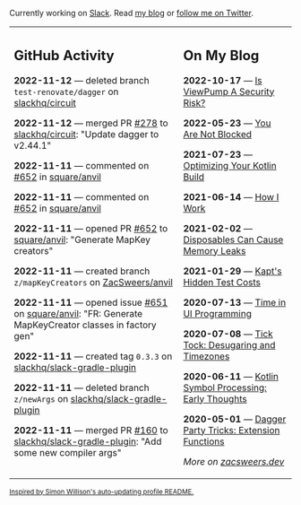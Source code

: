 Currently working on [Slack](https://slack.com/). Read [my blog](https://zacsweers.dev/) or [follow me on Twitter](https://twitter.com/ZacSweers).

<table><tr><td valign="top" width="60%">

## GitHub Activity
<!-- githubActivity starts -->
**2022-11-12** — deleted branch `test-renovate/dagger` on [slackhq/circuit](https://github.com/slackhq/circuit)

**2022-11-12** — merged PR [#278](https://github.com/slackhq/circuit/pull/278) to [slackhq/circuit](https://github.com/slackhq/circuit): "Update dagger to v2.44.1"

**2022-11-11** — commented on [#652](https://github.com/square/anvil/pull/652#issuecomment-1312352072) in [square/anvil](https://github.com/square/anvil)

**2022-11-11** — commented on [#652](https://github.com/square/anvil/pull/652#issuecomment-1312349286) in [square/anvil](https://github.com/square/anvil)

**2022-11-11** — opened PR [#652](https://github.com/square/anvil/pull/652) to [square/anvil](https://github.com/square/anvil): "Generate MapKey creators"

**2022-11-11** — created branch `z/mapKeyCreators` on [ZacSweers/anvil](https://github.com/ZacSweers/anvil)

**2022-11-11** — opened issue [#651](https://github.com/square/anvil/issues/651) on [square/anvil](https://github.com/square/anvil): "FR: Generate MapKeyCreator classes in factory gen"

**2022-11-11** — created tag `0.3.3` on [slackhq/slack-gradle-plugin](https://github.com/slackhq/slack-gradle-plugin)

**2022-11-11** — deleted branch `z/newArgs` on [slackhq/slack-gradle-plugin](https://github.com/slackhq/slack-gradle-plugin)

**2022-11-11** — merged PR [#160](https://github.com/slackhq/slack-gradle-plugin/pull/160) to [slackhq/slack-gradle-plugin](https://github.com/slackhq/slack-gradle-plugin): "Add some new compiler args"
<!-- githubActivity ends -->
</td><td valign="top" width="40%">

## On My Blog
<!-- blog starts -->
**2022-10-17** — [Is ViewPump A Security Risk?](https://www.zacsweers.dev/is-viewpump-a-security-risk/)

**2022-05-23** — [You Are Not Blocked](https://www.zacsweers.dev/you-are-not-blocked/)

**2021-07-23** — [Optimizing Your Kotlin Build](https://www.zacsweers.dev/optimizing-your-kotlin-build/)

**2021-06-14** — [How I Work](https://www.zacsweers.dev/how-i-work/)

**2021-02-02** — [Disposables Can Cause Memory Leaks](https://www.zacsweers.dev/disposables-can-cause-memory-leaks/)

**2021-01-29** — [Kapt's Hidden Test Costs](https://www.zacsweers.dev/kapts-hidden-test-costs/)

**2020-07-13** — [Time in UI Programming](https://www.zacsweers.dev/time-in-ui/)

**2020-07-08** — [Tick Tock: Desugaring and Timezones](https://www.zacsweers.dev/ticktock-desugaring-timezones/)

**2020-06-11** — [Kotlin Symbol Processing: Early Thoughts](https://www.zacsweers.dev/kotlin-symbol-processor-early-thoughts/)

**2020-05-01** — [Dagger Party Tricks: Extension Functions](https://www.zacsweers.dev/dagger-party-tricks-extension-functions/)
<!-- blog ends -->
_More on [zacsweers.dev](https://zacsweers.dev/)_
</td></tr></table>

<sub><a href="https://simonwillison.net/2020/Jul/10/self-updating-profile-readme/">Inspired by Simon Willison's auto-updating profile README.</a></sub>